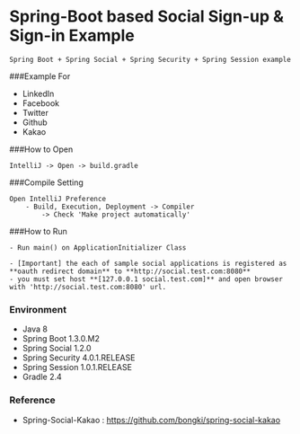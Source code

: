 Spring-Boot based Social Sign-up & Sign-in Example
=======

```
Spring Boot + Spring Social + Spring Security + Spring Session example
```

###Example For
- LinkedIn
- Facebook
- Twitter
- Github
- Kakao

###How to Open
```
IntelliJ -> Open -> build.gradle
```

###Compile Setting
```
Open IntelliJ Preference
    - Build, Execution, Deployment -> Compiler
        -> Check 'Make project automatically'
```

###How to Run
```
- Run main() on ApplicationInitializer Class
```
```
- [Important] the each of sample social applications is registered as **oauth redirect domain** to **http://social.test.com:8080**
- you must set host **[127.0.0.1 social.test.com]** and open browser with 'http://social.test.com:8080' url.
```

### Environment
- Java 8
- Spring Boot 1.3.0.M2
- Spring Social 1.2.0
- Spring Security 4.0.1.RELEASE
- Spring Session 1.0.1.RELEASE
- Gradle 2.4

### Reference
- Spring-Social-Kakao : https://github.com/bongki/spring-social-kakao